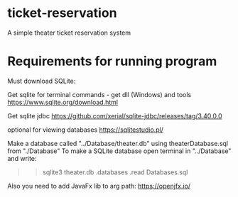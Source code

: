 # ticket-reservation
A simple theater ticket reservation system

# Requirements for running program
Must download SQLite:

Get sqlite for terminal commands - get dll (Windows) and tools
https://www.sqlite.org/download.html

Get sqlite jdbc
https://github.com/xerial/sqlite-jdbc/releases/tag/3.40.0.0

optional for viewing databases
https://sqlitestudio.pl/

Make a database called "../Database/theater.db" using theaterDatabase.sql from "./Database"
To make a SQLite database open terminal in "../Database" and write:

>> sqlite3 theater.db
>> .databases
>> .read Databases.sql

Also you need to add JavaFx lib to arg path:
https://openjfx.io/
